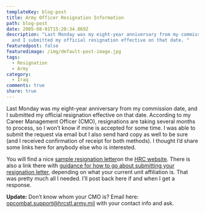 ```yaml
---
templateKey: blog-post
title: Army Officer Resignation Information
path: blog-post
date: 2005-08-01T15:20:34.869Z
description: "Last Monday was my eight-year anniversary from my commission date,
  and I submitted my official resignation effective on that date. "
featuredpost: false
featuredimage: /img/default-post-image.jpg
tags:
  - Resignation
  - Army
category:
  - Iraq
comments: true
share: true
---
```

<!--StartFragment-->

Last Monday was my eight-year anniversary from my commission date, and I submitted my official resignation effective on that date. According to my Career Management Officer (CMO), resignations are taking several months to process, so I won’t know if mine is accepted for some time. I was able to submit the request via email but I also send hard copy as well to be sure (and I received confirmation of receipt for both methods). I thought I’d share some links here for anybody else who is interested.

You will find a nice [sample resignation letter](https://www.hrc.army.mil/site/reserve/soldierservices/guidance/resignletter.htm)on the [HRC website](https://www.hrc.army.mil/). There is also a link there with [guidance for how to go about submitting your resignation letter](https://www.hrc.army.mil/site/reserve/soldierservices/guidance/resignation.htm), depending on what your current unit affiliation is. That was pretty much all I needed. I’ll post back here if and when I get a response.

**Update:** Don’t know whom your CMO is? Email here: [opcombat.support@hrcstl.army.mil](http://ardalis.com/mailto:opcombat.support@hrcstl.army.mil) with your contact info and ask.

<!--EndFragment-->